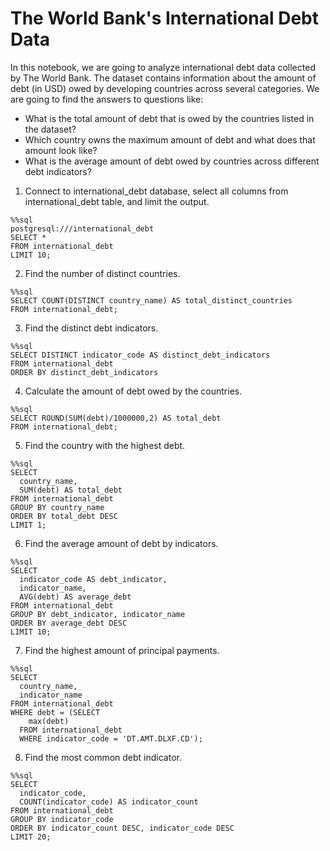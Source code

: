 # The World Bank's International Debt Data

In this notebook, we are going to analyze international debt data collected by The World Bank. The dataset
contains information about the amount of debt (in USD) owed by developing countries across several
categories. We are going to find the answers to questions like:
- What is the total amount of debt that is owed by the countries listed in the dataset?
- Which country owns the maximum amount of debt and what does that amount look like?
- What is the average amount of debt owed by countries across different debt indicators?

1. Connect to international_debt database, select all columns from international_debt table, and limit the output.
```
%%sql
postgresql:///international_debt
SELECT *
FROM international_debt
LIMIT 10;
```

2. Find the number of distinct countries.
```
%%sql
SELECT COUNT(DISTINCT country_name) AS total_distinct_countries
FROM international_debt;
```

3. Find the distinct debt indicators.
```
%%sql
SELECT DISTINCT indicator_code AS distinct_debt_indicators
FROM international_debt
ORDER BY distinct_debt_indicators
```

4. Calculate the amount of debt owed by the countries.
```
%%sql
SELECT ROUND(SUM(debt)/1000000,2) AS total_debt
FROM international_debt;
```

5. Find the country with the highest debt.
```
%%sql
SELECT
  country_name,
  SUM(debt) AS total_debt
FROM international_debt
GROUP BY country_name
ORDER BY total_debt DESC
LIMIT 1;
```

6. Find the average amount of debt by indicators.
```
%%sql
SELECT
  indicator_code AS debt_indicator,
  indicator_name,
  AVG(debt) AS average_debt
FROM international_debt
GROUP BY debt_indicator, indicator_name
ORDER BY average_debt DESC
LIMIT 10;
```

7. Find the highest amount of principal payments.
```
%%sql
SELECT
  country_name,
  indicator_name
FROM international_debt
WHERE debt = (SELECT
    max(debt)
  FROM international_debt
  WHERE indicator_code = 'DT.AMT.DLXF.CD');
```

8. Find the most common debt indicator.
```
%%sql
SELECT
  indicator_code,
  COUNT(indicator_code) AS indicator_count
FROM international_debt
GROUP BY indicator_code
ORDER BY indicator_count DESC, indicator_code DESC
LIMIT 20;
```
